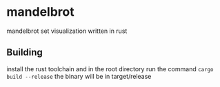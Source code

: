 # mandelbrot
mandelbrot set visualization written in rust

## Building
install the rust toolchain and in the root directory run the command ```cargo build --release```
the binary will be in target/release
